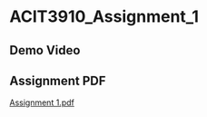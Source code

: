 # ACIT3910_Assignment_1
## Demo Video 


## Assignment PDF 
[Assignment 1.pdf](https://github.com/achang140/ACIT3910_Assignment_1/files/13800411/Assignment.1.pdf)
